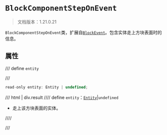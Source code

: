 # `BlockComponentStepOnEvent`

> 文档版本：1.21.0.21

`BlockComponentStepOnEvent`类，扩展自[`BlockEvent`](./blockevent.md)。包含实体走上方块表面时的信息。

## 属性

/// define
`entity`


///

```js
read-only entity: Entity | undefined;
```

/// html | div.result
//// define
`entity`：[`Entity`](./entity.md)|`undefined`

- 走上该方块表面的实体。


////

///

